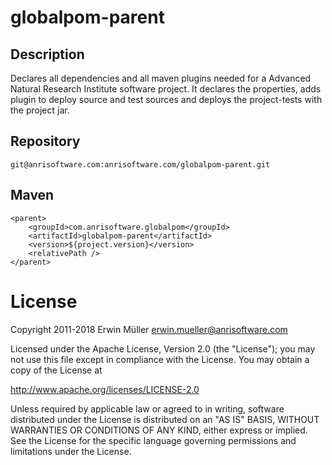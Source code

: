# globalpom-parent

## Description

Declares all dependencies and all maven plugins needed for a Advanced Natural Research Institute software project. It declares the properties, adds plugin to deploy source and test sources and deploys the project-tests with the project jar.

## Repository

```
git@anrisoftware.com:anrisoftware.com/globalpom-parent.git
```

## Maven

```
<parent>
    <groupId>com.anrisoftware.globalpom</groupId>
    <artifactId>globalpom-parent</artifactId>
    <version>${project.version}</version>
    <relativePath />
</parent>
```

# License

Copyright 2011-2018 Erwin Müller <erwin.mueller@anrisoftware.com>

Licensed under the Apache License, Version 2.0 (the "License");
you may not use this file except in compliance with the License.
You may obtain a copy of the License at

http://www.apache.org/licenses/LICENSE-2.0

Unless required by applicable law or agreed to in writing, software
distributed under the License is distributed on an "AS IS" BASIS,
WITHOUT WARRANTIES OR CONDITIONS OF ANY KIND, either express or implied.
See the License for the specific language governing permissions and
limitations under the License.
